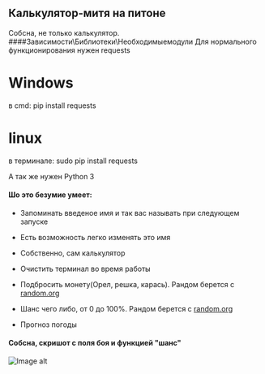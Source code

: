 ## Калькулятор-митя на питоне

Собсна, не только калькулятор.  
####Зависимости\Библиотеки\Необходимыемодули
Для нормального функционирования нужен requests 
# Windows 
в cmd: pip install requests
# linux
в терминале: sudo pip install requests 

А так же нужен Python 3
#### Шо это безумие умеет:
* Запоминать введеное имя и так вас называть при следующем запуске
* Есть возможность легко изменять это имя
* Собственно, сам калькулятор
* Очистить терминал во время работы
* Подбросить монету(Орел, решка, карась). Рандом берется c [random.org](http://random.org/)

* Шанс чего либо, от 0 до 100%. Рандом берется с [random.org](http://random.org/)
* Прогноз погоды

#### Собсна, скришот с поля боя и функцией "шанс"
![Image alt](https://pp.userapi.com/c854524/v854524979/34a6e/DTczzh8pDiI.jpg)
